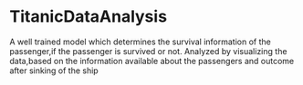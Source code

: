 # TitanicDataAnalysis
A well trained model which determines the survival information of the passenger,if the passenger is survived or not. Analyzed by visualizing the data,based on the information available about the passengers and outcome after sinking of the ship
